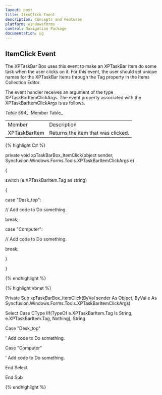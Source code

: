 ```yaml
---
layout: post
title: ItemClick Event
description: Concepts and Features
platform: windowsforms
control: Navigation Package
documentation: ug
---
```

## ItemClick Event

The XPTaskBar Box uses this event to make an XPTaskBar Item do some task when the user clicks on it. For this event, the user 
should set unique names for the XPTaskBar Items through the Tag property in the Items Collection Editor.

The event handler receives an argument of the type XPTaskBarItemClickArgs. The event property associated with the 
XPTaskBarItemClickArgs is as follows.

_Table_ _594__: Member Table_

<table>
<tr>
<td>
Member</td><td>
Description</td></tr>
<tr>
<td>
XPTaskBarItem</td><td>
Returns the item that was clicked.</td></tr>
</table>


{% highlight C# %}  

private void xpTaskBarBox_ItemClick(object sender, Syncfusion.Windows.Forms.Tools.XPTaskBarItemClickArgs e)

{

switch (e.XPTaskBarItem.Tag as string)

{

case "Desk_top":

// Add code to Do something.

break;

case "Computer":

// Add code to Do something.

break;

}

}

{% endhighlight %}



{% highlight vbnet %} 

Private Sub xpTaskBarBox_ItemClick(ByVal sender As Object, ByVal e As Syncfusion.Windows.Forms.Tools.XPTaskBarItemClickArgs)

Select Case CType IIf(TypeOf e.XPTaskBarItem.Tag Is String, e.XPTaskBarItem.Tag, Nothing), String

Case "Desk_top"

' Add code to Do something.

Case "Computer"

' Add code to Do something.

End Select

End Sub

{% endhighlight %}